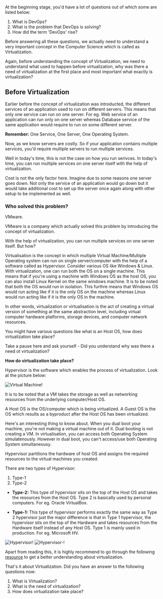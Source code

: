 At the beginning stage, you'd have a lot of questions out of which some are listed below:

1. What is DevOps?
2. What is the problem that DevOps is solving?
3. How did the term 'DevOps' rise?
   
Before answering all these questions, we actually need to understand a very important concept in the Computer Science which is called as Virtualization.

Again, before understanding the concept of Virtualization, we need to understand what used to happen before virtualization, why was there a need of virtualization at the first place and most important what exactly is virtualization?

## Before Virtualization

Earlier before the concept of virtualization was introducted, the different services of an application used to run on different servers. This means that only one service can run on one server. For eg. Web service of an application can run only on one server whereas Database service of the same application would require to run on some different server. 

**Remember:** One Service, One Server, One Operating System.

Now, as we know servers are costly. So if your application contains multiple services, you'd require multiple servers to run multiple services. 

Well in today's time, this is not the case on how you run serivces. In today's time, you can run multiple services on one server itself with the help of virtualization.

Cost is not the only factor here. Imagine due to some reasons one server goes down. Not only the service of an application would go down but it would take additional cost to set up the server once again along with other setup to be implemented as well.

### Who solved this problem?

 VMware.

VMware is a company which actually solved this problem by introducing the concept of virtualization.

With the help of virtualization, you can run multiple services on one server itself. But how?

Virtualisation is the concept in which multiple Virtual Machine/Multiple Operating system can run on single server/computer with the help of a software called as Hypervisor. Consider various OS like Windows & Linux. With virtualization, one can run both the OS on a single machine. This means that if you're using a machine with Windows OS as the host OS, you can also install Linux Kernel on the same windows machine. It is to be noted that both the OS would run in isolation. This furthre means that Windows OS would run acting like if it is the only OS on the machine whereas Linux would run acting like if it is the only OS in the machine.

In other words, virtualization or virtualisation is the act of creating a virtual version of something at the same abstraction level, including virtual computer hardware platforms, storage devices, and computer network resources.

You might have various questions like what is an Host OS, how does virtualization take place?

Take a pause here and ask yourself - Did you understand why was there a need ot virtualization?

**How do virtualization take place?**

Hypervisor is the software which enables the process of virtualization. Look at the picture below:

![Virtual Machine!](/01-Virtualization/images/VM.png)

It is to be noted that a VM takes the storage as well as networking resources from the underlying computer/Host OS.

A Host OS is the OS/computer which is being virtualized.
A Guest OS is the OS which results as a byproduct after the Host OS has been virtualized.

Here's an interesting thing to know about. When you dual boot your machine, you're not making a virtual machine out of it. Dual booting is not creating a VM. In virtualisation, you can access both Operating System simulatenously. However in dual boot, you can't access/use both Operating System simultaneousy. 

Hypervisor partitions the hardware of host OS and assigns the required resources to the virtual machines you created. 

There are two types of Hypervisor:
1. Type-1
2. Type-2

- **Type-2:** This type of hypervisor sits on the top of the Host OS and takes the resources from the Host OS. Type 2 is basically used by personal computers. For eg. Oracle VirtualBox.
  
- **Type-1:** This type of hypervisor performs exactly the same way as Type 2 hypervisor just the major difference is that in Type 1 hypervisor, the hypervisor sits on the top of the Hardware and takes resources from the Hardware itself instead of any Host OS. Type 1 is mainly used in production. For eg. Microsoft HV.

![Hypervisor!](/01-Virtualization/images/Hypervisor-01.png)
![Hypervisor-!](/01-Virtualization/images/Hypervisor.png)

Apart from reading this, it is highly recommend to go through the following [resource](https://youtu.be/mQP0wqNT_DI) to get a better understanding about virtualization.

That's it about Virtualization. Did you have an answer to the following questions now:

1. What is Virtualization?
2. What is the need of virtualization?
3. How does virtualization take place?
